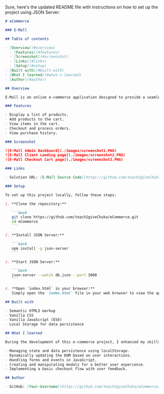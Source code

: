 Sure, here's the updated README file with instructions on how to set up the project using JSON Server:

````markdown
# eCommerce

### E-Mall

## Table of contents

- [Overview](#overview)
  - [Features](#features)
  - [Screenshot](#screenshot)
  - [Links](#links)
  - [Setup](#setup)
- [Built with](#built-with)
- [What I learned](#what-i-learned)
- [Author](#author)

## Overview

E-Mall is an online e-commerce application designed to provide a seamless shopping experience. Users can browse products, add them to the cart, view cart items, and proceed to checkout. The app also allows users to view their purchase history.

### Features

- Display a list of products.
- Add products to the cart.
- View items in the cart.
- Checkout and process orders.
- View purchase history.

### Screenshot

![E-Mall Admin Dashboard](./images/screenshot1.PNG)
![E-Mall Client Landing page](./images/screenshot2.PNG)
![E-Mall Checkout Cart page](./images/screenshot3.PNG)

### Links

- Solution URL: [E-Mall Source Code](https://github.com/teach2giveChuka/eCommerce)

### Setup

To set up this project locally, follow these steps:

1. **Clone the repository:**

   ```bash
   git clone https://github.com/teach2giveChuka/eCommerce.git
   cd eCommerce
   ```

2. **Install JSON Server:**

   ```bash
   npm install -g json-server
   ```

3. **Start JSON Server:**

   ```bash
   json-server --watch db.json --port 3000
   ```

4. **Open `index.html` in your browser:**
   Simply open the `index.html` file in your web browser to view the application.

## Built with

- Semantic HTML5 markup
- Vanilla CSS
- Vanilla JavaScript (ES6)
- Local Storage for data persistence

## What I learned

During the development of this e-commerce project, I enhanced my skills in:

- Managing state and data persistence using localStorage.
- Dynamically updating the DOM based on user interactions.
- Handling forms and events in JavaScript.
- Creating and manipulating modals for a better user experience.
- Implementing a basic checkout flow with user feedback.

## Author

- GitHub: [Your-Username](https://github.com/teach2giveChuka/eCommerce)
````
